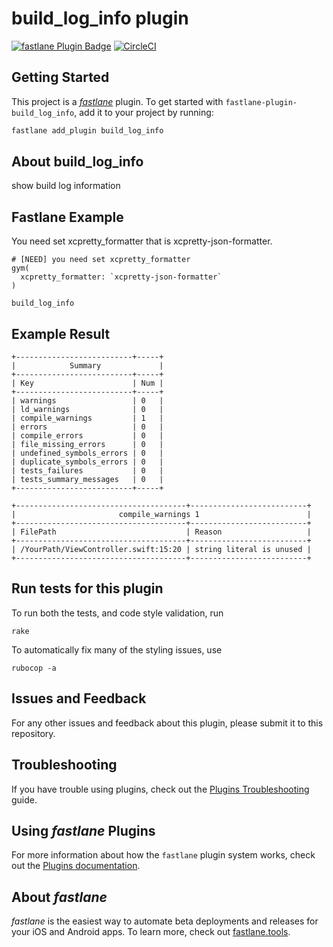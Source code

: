 # build_log_info plugin

[![fastlane Plugin Badge](https://rawcdn.githack.com/fastlane/fastlane/master/fastlane/assets/plugin-badge.svg)](https://rubygems.org/gems/fastlane-plugin-build_log_info)
[![CircleCI](https://circleci.com/gh/tarappo/fastlane-plugin-build_log_info.svg?style=svg)](https://circleci.com/gh/tarappo/fastlane-plugin-build_log_info)

## Getting Started

This project is a [_fastlane_](https://github.com/fastlane/fastlane) plugin. To get started with `fastlane-plugin-build_log_info`, add it to your project by running:

```bash
fastlane add_plugin build_log_info
```

## About build_log_info

show build log information


## Fastlane Example
You need set xcpretty_formatter that is xcpretty-json-formatter.


```
# [NEED] you need set xcpretty_formatter
gym(
  xcpretty_formatter: `xcpretty-json-formatter`
)

build_log_info   
```


## Example Result

```
+--------------------------+-----+
|            Summary             |
+--------------------------+-----+
| Key                      | Num |
+--------------------------+-----+
| warnings                 | 0   |
| ld_warnings              | 0   |
| compile_warnings         | 1   |
| errors                   | 0   |
| compile_errors           | 0   |
| file_missing_errors      | 0   |
| undefined_symbols_errors | 0   |
| duplicate_symbols_errors | 0   |
| tests_failures           | 0   |
| tests_summary_messages   | 0   |
+--------------------------+-----+

+--------------------------------------+--------------------------+
|                       compile_warnings 1                        |
+--------------------------------------+--------------------------+
| FilePath                             | Reason                   |
+--------------------------------------+--------------------------+
| /YourPath/ViewController.swift:15:20 | string literal is unused |
+--------------------------------------+--------------------------+
```

## Run tests for this plugin

To run both the tests, and code style validation, run

```
rake
```

To automatically fix many of the styling issues, use
```
rubocop -a
```

## Issues and Feedback

For any other issues and feedback about this plugin, please submit it to this repository.

## Troubleshooting

If you have trouble using plugins, check out the [Plugins Troubleshooting](https://docs.fastlane.tools/plugins/plugins-troubleshooting/) guide.

## Using _fastlane_ Plugins

For more information about how the `fastlane` plugin system works, check out the [Plugins documentation](https://docs.fastlane.tools/plugins/create-plugin/).

## About _fastlane_

_fastlane_ is the easiest way to automate beta deployments and releases for your iOS and Android apps. To learn more, check out [fastlane.tools](https://fastlane.tools).
